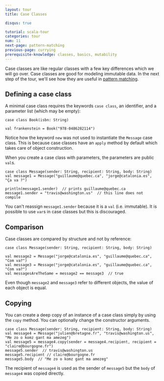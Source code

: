 ```yaml
---
layout: tour
title: Case Classes

disqus: true

tutorial: scala-tour
categories: tour
num: 11
next-page: pattern-matching
previous-page: currying
prerequisite-knowledge: classes, basics, mutability
---
```


Case classes are like regular classes with a few key differences which we will go over. Case classes are good for modeling immutable data. In the next step of the tour, we'll see how they are useful in [pattern matching](pattern-matching.html).

## Defining a case class
A minimal case class requires the keywords `case class`, an identifier, and a parameter list (which may be empty):
```tut
case class Book(isbn: String)

val frankenstein = Book("978-0486282114")
```
Notice how the keyword `new` was not used to instantiate the `Message` case class. This is because case classes have an `apply` method by default which takes care of object construction.

When you create a case class with parameters, the parameters are public `val`s.
```
case class Message(sender: String, recipient: String, body: String)
val message1 = Message("guillaume@quebec.ca", "jorge@catalonia.es", "Ça va ?")

println(message1.sender)  // prints guillaume@quebec.ca
message1.sender = "travis@washington.us"  // this line does not compile
```
You can't reassign `message1.sender` because it is a `val` (i.e. immutable). It is possible to use `var`s in case classes but this is discouraged.

## Comparison
Case classes are compared by structure and not by reference:
```
case class Message(sender: String, recipient: String, body: String)

val message2 = Message("jorge@catalonia.es", "guillaume@quebec.ca", "Com va?")
val message3 = Message("jorge@catalonia.es", "guillaume@quebec.ca", "Com va?")
val messagesAreTheSame = message2 == message3  // true
```
Even though `message2` and `message3` refer to different objects, the value of each object is equal.

## Copying
You can create a deep copy of an instance of a case class simply by using the `copy` method. You can optionally change the constructor arguments.
```
case class Message(sender: String, recipient: String, body: String)
val message4 = Message("julien@bretagne.fr", "travis@washington.us", "Me zo o komz gant ma amezeg")
val message5 = message4.copy(sender = message4.recipient, recipient = "claire@bourgogne.fr")
message5.sender  // travis@washington.us
message5.recipient // claire@bourgogne.fr
message5.body  // "Me zo o komz gant ma amezeg"
```
The recipient of `message4` is used as the sender of `message5` but the `body` of `message4` was copied directly.
